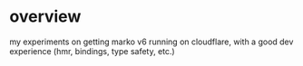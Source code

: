 # overview

my experiments on getting marko v6 running on cloudflare, with a good dev experience (hmr, bindings, type safety, etc.)